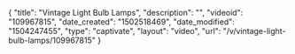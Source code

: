 {
    "title": "Vintage Light Bulb Lamps",
    "description": "",
    "videoid": "109967815",
    "date_created": "1502518469",
    "date_modified": "1504247455",
    "type": "captivate",
    "layout": "video",
    "url": "\/v\/vintage-light-bulb-lamps\/109967815"
}